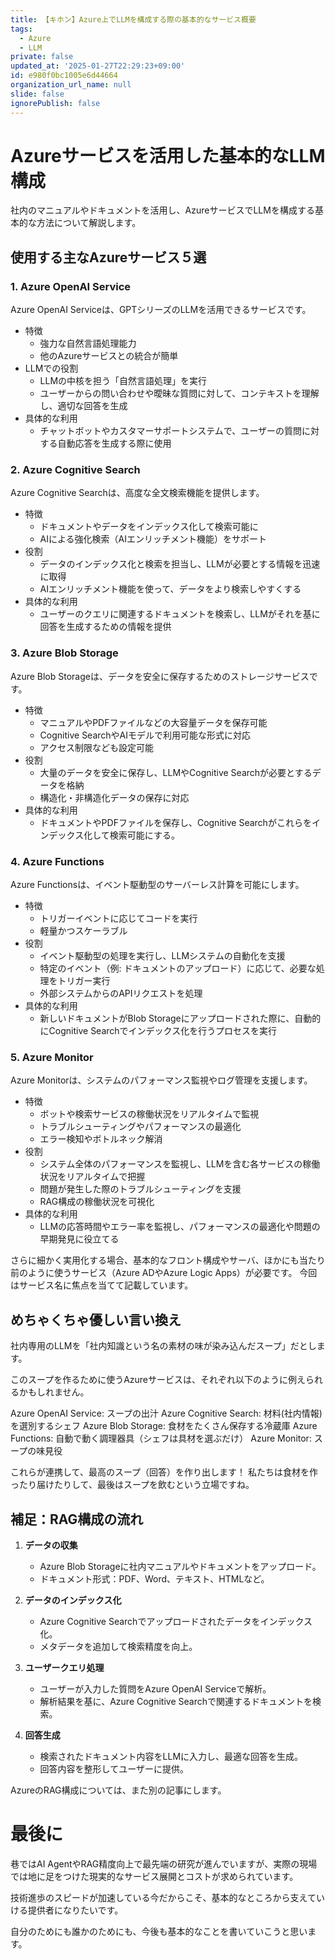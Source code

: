 ```yaml
---
title: 【キホン】Azure上でLLMを構成する際の基本的なサービス概要
tags:
  - Azure
  - LLM
private: false
updated_at: '2025-01-27T22:29:23+09:00'
id: e980f0bc1005e6d44664
organization_url_name: null
slide: false
ignorePublish: false
---
```

# Azureサービスを活用した基本的なLLM構成

社内のマニュアルやドキュメントを活用し、AzureサービスでLLMを構成する基本的な方法について解説します。


## 使用する主なAzureサービス５選

### 1. Azure OpenAI Service
Azure OpenAI Serviceは、GPTシリーズのLLMを活用できるサービスです。

- 特徴
  - 強力な自然言語処理能力
  - 他のAzureサービスとの統合が簡単
- LLMでの役割
  - LLMの中核を担う「自然言語処理」を実行
  - ユーザーからの問い合わせや曖昧な質問に対して、コンテキストを理解し、適切な回答を生成
- 具体的な利用
  - チャットボットやカスタマーサポートシステムで、ユーザーの質問に対する自動応答を生成する際に使用

### 2. Azure Cognitive Search
Azure Cognitive Searchは、高度な全文検索機能を提供します。

- 特徴
  - ドキュメントやデータをインデックス化して検索可能に
  - AIによる強化検索（AIエンリッチメント機能）をサポート
- 役割
  -  データのインデックス化と検索を担当し、LLMが必要とする情報を迅速に取得
  -  AIエンリッチメント機能を使って、データをより検索しやすくする
- 具体的な利用
  - ユーザーのクエリに関連するドキュメントを検索し、LLMがそれを基に回答を生成するための情報を提供


### 3. Azure Blob Storage
Azure Blob Storageは、データを安全に保存するためのストレージサービスです。

- 特徴
  - マニュアルやPDFファイルなどの大容量データを保存可能
  - Cognitive SearchやAIモデルで利用可能な形式に対応
  - アクセス制限なども設定可能
- 役割
  - 大量のデータを安全に保存し、LLMやCognitive Searchが必要とするデータを格納
  - 構造化・非構造化データの保存に対応
- 具体的な利用
  - ドキュメントやPDFファイルを保存し、Cognitive Searchがこれらをインデックス化して検索可能にする。


### 4. Azure Functions
Azure Functionsは、イベント駆動型のサーバーレス計算を可能にします。
- 特徴
  - トリガーイベントに応じてコードを実行
  - 軽量かつスケーラブル
- 役割
  - イベント駆動型の処理を実行し、LLMシステムの自動化を支援
  - 特定のイベント（例: ドキュメントのアップロード）に応じて、必要な処理をトリガー実行
  - 外部システムからのAPIリクエストを処理
- 具体的な利用
  - 新しいドキュメントがBlob Storageにアップロードされた際に、自動的にCognitive Searchでインデックス化を行うプロセスを実行


### 5. Azure Monitor
Azure Monitorは、システムのパフォーマンス監視やログ管理を支援します。

- 特徴
  - ボットや検索サービスの稼働状況をリアルタイムで監視
  - トラブルシューティングやパフォーマンスの最適化
  - エラー検知やボトルネック解消
- 役割
  - システム全体のパフォーマンスを監視し、LLMを含む各サービスの稼働状況をリアルタイムで把握
  - 問題が発生した際のトラブルシューティングを支援
  - RAG構成の稼働状況を可視化
- 具体的な利用
  - LLMの応答時間やエラー率を監視し、パフォーマンスの最適化や問題の早期発見に役立てる


さらに細かく実用化する場合、基本的なフロント構成やサーバ、ほかにも当たり前のように使うサービス（Azure ADやAzure Logic Apps）が必要です。
今回はサービス名に焦点を当てて記載しています。

## めちゃくちゃ優しい言い換え

社内専用のLLMを「社内知識という名の素材の味が染み込んだスープ」だとします。

このスープを作るために使うAzureサービスは、それぞれ以下のように例えられるかもしれません。

Azure OpenAI Service: スープの出汁
Azure Cognitive Search: 材料(社内情報)を選別するシェフ
Azure Blob Storage: 食材をたくさん保存する冷蔵庫
Azure Functions: 自動で動く調理器具（シェフは具材を選ぶだけ）
Azure Monitor: スープの味見役

これらが連携して、最高のスープ（回答）を作り出します！
私たちは食材を作ったり届けたりして、最後はスープを飲むという立場ですね。

## 補足：RAG構成の流れ

1. **データの収集**
   - Azure Blob Storageに社内マニュアルやドキュメントをアップロード。
   - ドキュメント形式：PDF、Word、テキスト、HTMLなど。

2. **データのインデックス化**
   - Azure Cognitive Searchでアップロードされたデータをインデックス化。
   - メタデータを追加して検索精度を向上。

3. **ユーザークエリ処理**
   - ユーザーが入力した質問をAzure OpenAI Serviceで解析。
   - 解析結果を基に、Azure Cognitive Searchで関連するドキュメントを検索。

4. **回答生成**
   - 検索されたドキュメント内容をLLMに入力し、最適な回答を生成。
   - 回答内容を整形してユーザーに提供。


AzureのRAG構成については、また別の記事にします。



# 最後に

巷ではAI AgentやRAG精度向上で最先端の研究が進んでいますが、実際の現場では地に足をつけた現実的なサービス展開とコストが求められています。

技術進歩のスピードが加速している今だからこそ、基本的なところから支えていける提供者になりたいです。

自分のためにも誰かのためにも、今後も基本的なことを書いていこうと思います。

